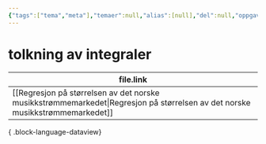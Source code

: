 ```yaml
---
{"tags":["tema","meta"],"temaer":null,"alias":[null],"del":null,"oppgave":null,"fag":null,"eksamen":null,"dg-publish":true,"title":"tolkning av integraler","date":"2023-06-01","modified":"2023-06-01","permalink":"/temaer/tolkning-av-integraler/","dgPassFrontmatter":true}
---
```



# tolkning av integraler
| file.link                                                                                                                       |
| ------------------------------------------------------------------------------------------------------------------------------- |
| [[Regresjon på størrelsen av det norske musikkstrømmemarkedet\|Regresjon på størrelsen av det norske musikkstrømmemarkedet]] |

{ .block-language-dataview}
